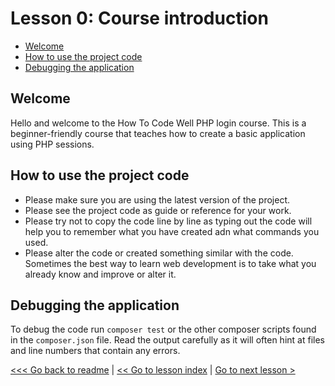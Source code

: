 # Lesson 0: Course introduction

- [Welcome](lesson_0.md#welcome)
- [How to use the project code](lesson_0.md#how-to-use-the-project-code)
- [Debugging the application](lesson_0.md#debugging-the-application)

## Welcome
Hello and welcome to the How To Code Well PHP login course.  This is a beginner-friendly course that teaches how to create a basic application using PHP sessions.

## How to use the project code
- Please make sure you are using the latest version of the project.
- Please see the project code as guide or reference for your work.  
- Please try not to copy the code line by line as typing out the code will help you to remember what you have created adn what commands you used.
- Please alter the code or created something similar with the code. Sometimes the best way to learn web development is to take what you already know and improve or alter it.

## Debugging the application
To debug the code run `composer test` or the other composer scripts found in the `composer.json` file.  Read the output carefully as it will often hint at files and line numbers that contain any errors.

[<<< Go back to readme](../../README.md) | [<< Go to lesson index](index.md) | [Go to next lesson >](lesson_1.md) 